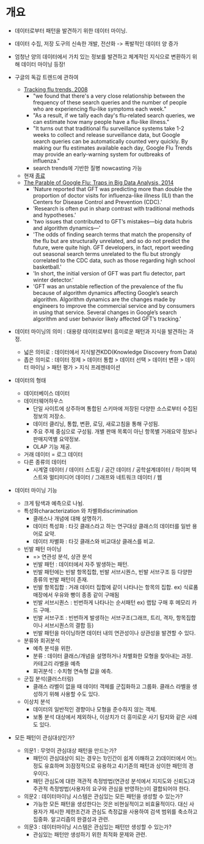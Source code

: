 # 개요

- 데이터로부터 패턴을 발견하기 위한 데이터 마이닝.
- 데이터 수집, 저장 도구의 신속한 개발, 전산화 -> 폭발적인 데이터 양 증가
- 엄청난 양의 데이터에서 가치 있는 정보를 발견하고 체계적인 지식으로 변환하기 위해 데이터 마이닝 등장!

- 구글의 독감 트렌드에 관하여
  + [Tracking flu trends, 2008](https://googleblog.blogspot.com/2008/11/tracking-flu-trends.html)
    - "we found that there's a very close relationship between the frequency of these search queries and the number of people who are experiencing flu-like symptoms each week."
    - "As a result, if we tally each day's flu-related search queries, we can estimate how many people have a flu-like illness."
    - "It turns out that traditional flu surveillance systems take 1-2 weeks to collect and release surveillance data, but Google search queries can be automatically counted very quickly. By making our flu estimates available each day, Google Flu Trends may provide an early-warning system for outbreaks of influenza."
    - search trends에 기반한 질병 nowcasting 가능
  + 현재 [종료](https://www.google.org/flutrends/about/)
  + [The Parable of Google Flu: Traps in Big Data Analysis, 2014](https://github.com/jsj267/Data-Mining/blob/master/%EB%85%BC%EB%AC%B8/The%20Parable%20of%20Google%20Flu%3B%20Traps%20in%20Big%20Data%20Analysis.pdf)
	* 'Nature reported that GFT was predicting more than double the proportion of doctor visits for influenza-like illness (ILI) than the Centers for Disease Control and Prevention (CDC).'
	* 'Research is often put in sharp contrast with traditional methods and hypotheses.'
	* 'two issues that contributed to GFT’s mistakes—big data hubris and algorithm dynamics—'
	* 'The odds of finding search terms that match the propensity of the flu but are structurally unrelated, and so do not predict the
future, were quite high. GFT developers, in fact, report weeding out seasonal search terms unrelated to the flu but strongly correlated to the CDC data, such as those regarding high school basketball.'
	* 'In short, the initial version of GFT was part flu detector, part winter detector.'
	* 'GFT was an unstable reflection of the prevalence of the flu because of algorithm dynamics affecting Google’s search algorithm. Algorithm dynamics are the changes made by engineers to improve the commercial service and by consumers in using that service. Several changes in Google’s search algorithm and user behavior likely affected GFT’s tracking.'
	
- 데이터 마이닝의 의미 : 대용량 데이터로부터 흥미로운 패턴과 지식을 발견하는 과정.
  + 넓은 의미로 : 데이터에서 지식발견KDD(Knowledge Discovery from Data)
  + 좁은 의미로 : 데이터 정제 > 데이터 통합 > 데이터 선택 > 데이터 변환 > 데이터 마이닝 > 패턴 평가 > 지식 프레젠테이션

- 데이터의 형태 
  + 데이터베이스 데이터 
  + 데이터웨어하우스 
	* 단일 사이트에 상주하며 통합된 스키마에 저장된 다양한 소스로부터 수집된 정보의 저장소.
	* 데이터 클리닝, 통합, 변환, 로딩, 새로고침을 통해 구성됨.
	* 주요 주제 중심으로 구성됨. 개별 판매 목록이 아닌 항목별 거래요약 정보나 판매지역별 요약정보.
	* OLAP 기능 제공. 
  + 거래 데이터 = 로그 데이터 
  + 다른 종류의 데이터 
  	* 시계열 데이터 / 데이터 스트림 / 공간 데이터 / 공학설계데이터 / 하이퍼 텍스트와 멀티미디어 데이터 / 그래프와 네트워크 데이터 / 웹

- 데이터 마이닝 기능
  + 크게 탐색과 예측으로 나뉨. 
  + 특성화characterization 와 차별화discrimination 
	* 클래스나 개념에 대해 설명하기.
	* 데이터 특성화 : 타깃 클래스라고 하는 연구대상 클래스의 데이터를 일반 용어로 요약.
	* 데이터 차별화 : 타깃 클래스와 비교대상 클래스를 비교.
  + 빈발 패턴 마이닝 
    * => 연관성 분석, 상관 분석
  	* 빈발 패턴 : 데이터에서 자주 발생하는 패턴.
	* 빈발 패턴에는 빈발 항목집합, 빈발 서브시퀀스, 빈발 서브구조 등 다양한 종류의 빈발 패턴이 존재.
	* 빈발 항목집합 : 거래 데이터 집합에 같이 나타나는 항목의 집합. ex) 식료품 매장에서 우유와 빵이 종종 같이 구매됨
	* 빈발 서브시퀀스 : 빈번하게 나타나는 순서패턴 ex) 랩탑 구매 후 메모리 카드 구매.
	* 빈발 서브구조 : 빈번하게 발생하는 서브구조(그래프, 트리, 격자, 항목집합이나 서브시퀀스의 결합 등)
	* 빈발 패턴을 마이닝하면 데이터 내의 연관성이나 상관성을 발견할 수 있다.
  + 분류와 회귀분석
    * 예측 분석을 위한.
	* 분류 : 데이터 클래스/개념을 설명하거나 차별화한 모형을 찾아내는 과정. 카테고리 라벨을 예측
	* 회귀분석 : 수치형 연속형 값을 예측.
  + 군집 분석(클러스터링)
    * 클래스 라벨이 없을 때 데이터 객체를 군집화하고 그룹화. 클래스 라벨을 생성하기 위해 사용할 수도 있다.
  + 이상치 분석
    * 데이터의 일반적인 경향이나 모형을 준수하지 않는 객체.
	* 보통 분석 대상에서 제외하나, 이상치가 더 흥미로운 사기 탐지와 같은 사례도 있다. 

- 모든 패턴이 관심대상인가?
  + 의문1 : 무엇이 관심대상 패턴을 만드는가?
  	* 패턴이 관심대상이 되는 경우는 1)인간이 쉽게 이해하고 2)데이터에서 어느정도 유효하며 3)잠정적으로 유용하고 4)기존의 패턴과 상이한 패턴의 경우이다.
	* 패턴 관심도에 대한 객관적 측정방법(연관성 분석에서 지지도와 신뢰도)과 주관적 측정방법(사용자의 요구와 관심을 반영하는)이 결합되어야 한다.
  + 의문2 : 데이터마이닝 시스템은 관심있는 모든 패턴을 생성할 수 있는가?
    * 가능한 모든 패턴을 생성한다는 것은 비현실적이고 비효율적이다. 대신 사용자가 제시한 제한조건과 관심도 측정값을 사용하여 검색 범위를 축소하고 집중화. 알고리즘의 완결성과 관련.
  + 의문3 : 데이터마이닝 시스템은 관심있는 패턴만 생성할 수 있는가?
    * 관심있는 패턴만 생성하기 위한 최적화 문제와 관련.
